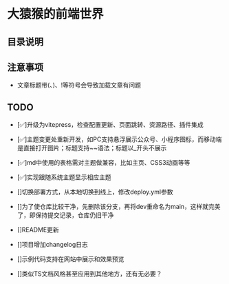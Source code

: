 # 大猿猴的前端世界

## 目录说明

## 注意事项
- 文章标题带(、)、!等符号会导致加载文章有问题

## TODO
- [✅]升级为vitepress，检查配置更新、页面跳转、资源路径、插件集成
- [✅]主题变更处重新开发，如PC支持悬浮展示公众号、小程序图标，而移动端是直接打开图片；标题支持~~语法；标题以_开头不展示
- [✅]md中使用的表格需对主题做兼容，比如主页、CSS3动画等等
- [✅]实现跟随系统主题显示相应主题

- []切换部署方式，从本地切换到线上，修改deploy.yml参数
- []为了使仓库比较干净，先删除该分支，再将dev重命名为main，这样就完美了，即保持提交记录，仓库仍旧干净
- []README更新
- []项目增加changelog日志

- []示例代码支持在网站中展示和效果预览
- []类似TS文档风格甚至应用到其他地方，还有无必要？

